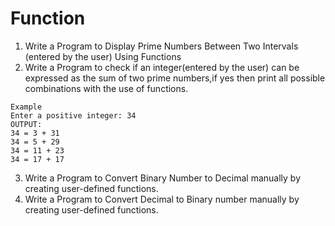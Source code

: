# Function

1) Write a Program to Display Prime Numbers Between Two Intervals (entered by the user) Using Functions
2) Write a Program to check if an integer(entered by the user) can be expressed as the sum of two prime numbers,if yes then print all possible combinations with the use of functions.
```
Example
Enter a positive integer: 34
OUTPUT:
34 = 3 + 31
34 = 5 + 29
34 = 11 + 23
34 = 17 + 17
```
3) Write a Program to Convert Binary Number to Decimal manually by creating user-defined functions.
4) Write a Program to Convert Decimal to Binary number manually by creating user-defined functions.
